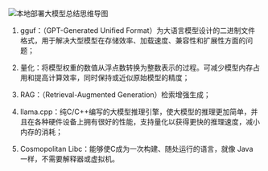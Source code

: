 ![本地部署大模型总结思维导图](D:\work\media\material\notes\ai_bigdata_doc\pics\本地部署大模型总结思维导图.png)

1. gguf：（GPT-Generated Unified Format）为大语言模型设计的二进制文件格式，用于解决大型模型在存储效率、加载速度、兼容性和扩展性方面的问题；

2. 量化：将模型权重的数值从浮点数转换为整数表示的过程。可减少模型内存占用和提高计算效率，同时保持或近似原始模型的精度；

3. RAG：（Retrieval-Augmented Generation）检索增强生成；
4. llama.cpp：纯C/C++编写的大模型推理引擎，使大模型的推理更加简单，并且在各种硬件设备上拥有很好的性能，支持量化以获得更快的推理速度，减小内存的消耗；
5. Cosmopolitan Libc：能够使C成为一次构建、随处运行的语言，就像 Java 一样，不需要解释器或虚拟机。